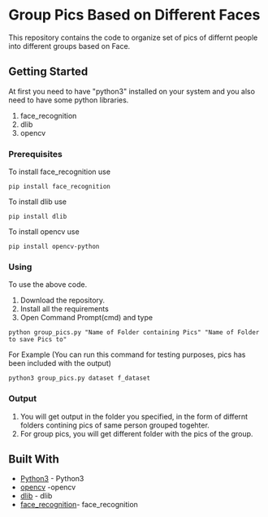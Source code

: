 # Group Pics Based on Different Faces
This repository contains the code to organize set of pics of differnt people into different groups based on Face.

## Getting Started
 At first you need to have "python3" installed on your system and you also need to have some python libraries.
 1. face_recognition
 2. dlib 
 3. opencv
 
 
### Prerequisites

To install face_recognition use 

```
pip install face_recognition
```
To install dlib use 

```
pip install dlib
```
To install opencv use 

```
pip install opencv-python
```


### Using

To use the above code.
1. Download the repository.
2. Install all the requirements
3. Open Command Prompt(cmd) and type 

```
python group_pics.py "Name of Folder containing Pics" "Name of Folder to save Pics to"
```

For Example (You can run this command for testing purposes, pics has been included with the output)

```
python3 group_pics.py dataset f_dataset
```

### Output

1. You will get output in the folder you specified, in the form of differnt folders contining pics of same person grouped togehter. 
2. For group pics, you will get different folder with the pics of the group. 


## Built With

* [Python3](https://www.python.org/) - Python3
* [opencv](https://pypi.org/project/opencv-python/) -opencv
* [dlib](https://pypi.org/project/dlib/) - dlib
* [face_recognition](https://pypi.org/project/face_recognition/)- face_recognition
